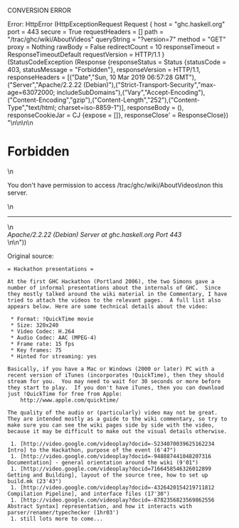 CONVERSION ERROR

Error: HttpError (HttpExceptionRequest Request {
  host                 = "ghc.haskell.org"
  port                 = 443
  secure               = True
  requestHeaders       = []
  path                 = "/trac/ghc/wiki/AboutVideos"
  queryString          = "?version=7"
  method               = "GET"
  proxy                = Nothing
  rawBody              = False
  redirectCount        = 10
  responseTimeout      = ResponseTimeoutDefault
  requestVersion       = HTTP/1.1
}
 (StatusCodeException (Response {responseStatus = Status {statusCode = 403, statusMessage = "Forbidden"}, responseVersion = HTTP/1.1, responseHeaders = [("Date","Sun, 10 Mar 2019 06:57:28 GMT"),("Server","Apache/2.2.22 (Debian)"),("Strict-Transport-Security","max-age=63072000; includeSubDomains"),("Vary","Accept-Encoding"),("Content-Encoding","gzip"),("Content-Length","252"),("Content-Type","text/html; charset=iso-8859-1")], responseBody = (), responseCookieJar = CJ {expose = []}, responseClose' = ResponseClose}) "<!DOCTYPE HTML PUBLIC \"-//IETF//DTD HTML 2.0//EN\">\n<html><head>\n<title>403 Forbidden</title>\n</head><body>\n<h1>Forbidden</h1>\n<p>You don't have permission to access /trac/ghc/wiki/AboutVideos\non this server.</p>\n<hr>\n<address>Apache/2.2.22 (Debian) Server at ghc.haskell.org Port 443</address>\n</body></html>\n"))

Original source:

```trac
= Hackathon presentations =

At the first GHC Hackathon (Portland 2006), the two Simons gave a number of informal presentations about the internals of GHC.  Since they mostly talked around the wiki material in the Commentary, I have tried to attach the videos to the relevant pages.  A full list also appears below. Here are some technical details about the video:

 * Format: !QuickTime movie
 * Size: 320x240
 * Video Codec: H.264
 * Audio Codec: AAC (MPEG-4)
 * Frame rate: 15 fps
 * Key frames: 75
 * Hinted for streaming: yes

Basically, if you have a Mac or Windows (2000 or later) PC with a recent version of iTunes (incorporates !QuickTime), then they should stream for you.  You may need to wait for 30 seconds or more before they start to play.  If you don't have iTunes, then you can download just !QuickTime for free from Apple:
    http://www.apple.com/quicktime/

The quality of the audio or (particularly) video may not be great.  They are intended mostly as a guide to the wiki commentary, so try to make sure you can see the wiki pages side by side with the video, because it may be difficult to make out the visual details otherwise.

 1. [http://video.google.com/videoplay?docid=-5234070039625162234 Intro] to the Hackathon, purpose of the event (6'47")
 1. [http://video.google.com/videoplay?docid=-948887441048207316 Documentation] - general orientation around the wiki (9'01")
 1. [http://video.google.com/videoplay?docid=7166458546326012899  Getting and Building], layout of the source tree, how to set up build.mk (23'43")
 1. [http://video.google.com/videoplay?docid=-4326420154219711812 Compilation Pipeline], and interface files (17'30")
 1. [http://video.google.com/videoplay?docid=-8782356823569862556 Abstract Syntax] representation, and how it interacts with parser/renamer/typechecker (1hr03')
 1. still lots more to come...
```
